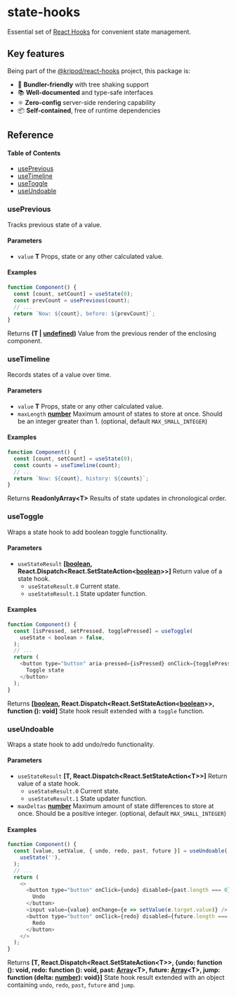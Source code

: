 # state-hooks

Essential set of [React Hooks] for convenient state management.

[react hooks]: https://reactjs.org/docs/hooks-intro.html

## Key features

Being part of the [@kripod/react-hooks] project, this package is:

- 🌳 **Bundler-friendly** with tree shaking support
- 📚 **Well-documented** and type-safe interfaces
- ⚛️ **Zero-config** server-side rendering capability
- 📦 **Self-contained**, free of runtime dependencies

[@kripod/react-hooks]: https://github.com/kripod/react-hooks

## Reference

<!-- Generated by documentation.js. Update this documentation by updating the source code. -->

#### Table of Contents

- [usePrevious](#useprevious)
- [useTimeline](#usetimeline)
- [useToggle](#usetoggle)
- [useUndoable](#useundoable)

### usePrevious

Tracks previous state of a value.

#### Parameters

- `value` **T** Props, state or any other calculated value.

#### Examples

```javascript
function Component() {
  const [count, setCount] = useState(0);
  const prevCount = usePrevious(count);
  // ...
  return `Now: ${count}, before: ${prevCount}`;
}
```

Returns **(T | [undefined](https://developer.mozilla.org/docs/Web/JavaScript/Reference/Global_Objects/undefined))** Value from the previous render of the enclosing component.

### useTimeline

Records states of a value over time.

#### Parameters

- `value` **T** Props, state or any other calculated value.
- `maxLength` **[number](https://developer.mozilla.org/docs/Web/JavaScript/Reference/Global_Objects/Number)** Maximum amount of states to store at once. Should be an integer greater than 1. (optional, default `MAX_SMALL_INTEGER`)

#### Examples

```javascript
function Component() {
  const [count, setCount] = useState(0);
  const counts = useTimeline(count);
  // ...
  return `Now: ${count}, history: ${counts}`;
}
```

Returns **ReadonlyArray&lt;T>** Results of state updates in chronological order.

### useToggle

Wraps a state hook to add boolean toggle functionality.

#### Parameters

- `useStateResult` **\[[boolean](https://developer.mozilla.org/docs/Web/JavaScript/Reference/Global_Objects/Boolean), React.Dispatch&lt;React.SetStateAction&lt;[boolean](https://developer.mozilla.org/docs/Web/JavaScript/Reference/Global_Objects/Boolean)>>]** Return value of a state hook.
  - `useStateResult.0` Current state.
  - `useStateResult.1` State updater function.

#### Examples

```javascript
function Component() {
  const [isPressed, setPressed, togglePressed] = useToggle(
    useState < boolean > false,
  );
  // ...
  return (
    <button type="button" aria-pressed={isPressed} onClick={togglePressed}>
      Toggle state
    </button>
  );
}
```

Returns **\[[boolean](https://developer.mozilla.org/docs/Web/JavaScript/Reference/Global_Objects/Boolean), React.Dispatch&lt;React.SetStateAction&lt;[boolean](https://developer.mozilla.org/docs/Web/JavaScript/Reference/Global_Objects/Boolean)>>, function (): void]** State hook result extended with a `toggle` function.

### useUndoable

Wraps a state hook to add undo/redo functionality.

#### Parameters

- `useStateResult` **\[T, React.Dispatch&lt;React.SetStateAction&lt;T>>]** Return value of a state hook.
  - `useStateResult.0` Current state.
  - `useStateResult.1` State updater function.
- `maxDeltas` **[number](https://developer.mozilla.org/docs/Web/JavaScript/Reference/Global_Objects/Number)** Maximum amount of state differences to store at once. Should be a positive integer. (optional, default `MAX_SMALL_INTEGER`)

#### Examples

```javascript
function Component() {
  const [value, setValue, { undo, redo, past, future }] = useUndoable(
    useState(''),
  );
  // ...
  return (
    <>
      <button type="button" onClick={undo} disabled={past.length === 0}>
        Undo
      </button>
      <input value={value} onChange={e => setValue(e.target.value)} />
      <button type="button" onClick={redo} disabled={future.length === 0}>
        Redo
      </button>
    </>
  );
}
```

Returns **\[T, React.Dispatch&lt;React.SetStateAction&lt;T>>, {undo: function (): void, redo: function (): void, past: [Array](https://developer.mozilla.org/docs/Web/JavaScript/Reference/Global_Objects/Array)&lt;T>, future: [Array](https://developer.mozilla.org/docs/Web/JavaScript/Reference/Global_Objects/Array)&lt;T>, jump: function (delta: [number](https://developer.mozilla.org/docs/Web/JavaScript/Reference/Global_Objects/Number)): void}]** State hook result extended with an object containing `undo`, `redo`, `past`, `future` and `jump`.
